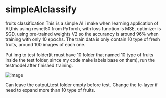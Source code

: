 # simpleAIclassify
fruits classification
This is a simple AI i make when learning application of AI,this using resnet50 from PyTorch, 
with loss function is MSE, optimizer is SGD, using pre-trained weights V2 so the accurancy is around 96% when training with only 10 epochs.
The train data is only contain 10 type of fresh fruits, around 100 images of each one.


Put img to test folder(it must have 10 folder that named 10 type of fruits inside the test folder, since my code make labels base on them),
run the testmodel after finished training.


![image](https://github.com/MaileThHai/simple-fruits-classifying-using-resnet50/assets/127375951/c5ef86cb-ca2f-44a7-a9df-41e8619c9665)

Can leave the output_test folder empty before test.
Change the fc-layer if need to expand more than 10 type of fruits.
